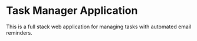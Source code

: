 # Task Manager Application

This is a full stack web application for managing tasks with automated email reminders.

